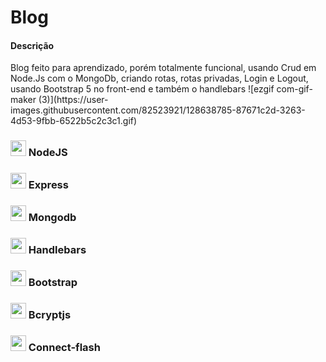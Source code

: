 <h1> Blog </h1>

<h4>Descrição</h4>
Blog feito para aprendizado, porém totalmente funcional, usando Crud em Node.Js com o MongoDb, criando rotas, rotas privadas, Login e Logout, usando Bootstrap 5 no front-end e também o handlebars
![ezgif com-gif-maker (3)](https://user-images.githubusercontent.com/82523921/128638785-87671c2d-3263-4d53-9fbb-6522b5c2c3c1.gif)


<h3>
  <img alt="marcação" width="25" src="https://w7.pngwing.com/pngs/628/269/png-transparent-check-mark-computer-icons-checkbox-others-angle-rectangle-logo.png"> 
  NodeJS
<h3>
<h3>
  <img alt="marcação" width="25" src="https://w7.pngwing.com/pngs/628/269/png-transparent-check-mark-computer-icons-checkbox-others-angle-rectangle-logo.png"> 
  Express
<h3>
<h3>
  <img alt="marcação" width="25" src="https://w7.pngwing.com/pngs/628/269/png-transparent-check-mark-computer-icons-checkbox-others-angle-rectangle-logo.png"> 
  Mongodb
<h3>
<h3>
  <img alt="marcação" width="25" src="https://w7.pngwing.com/pngs/628/269/png-transparent-check-mark-computer-icons-checkbox-others-angle-rectangle-logo.png"> 
  Handlebars
<h3>
<h3>
  <img alt="marcação" width="25" src="https://w7.pngwing.com/pngs/628/269/png-transparent-check-mark-computer-icons-checkbox-others-angle-rectangle-logo.png"> 
  Bootstrap
<h3>
<h3>
  <img alt="marcação" width="25" src="https://w7.pngwing.com/pngs/628/269/png-transparent-check-mark-computer-icons-checkbox-others-angle-rectangle-logo.png"> 
  Bcryptjs
<h3>
  <h3>
  <img alt="marcação" width="25" src="https://w7.pngwing.com/pngs/628/269/png-transparent-check-mark-computer-icons-checkbox-others-angle-rectangle-logo.png"> 
  Connect-flash
<h3>
  
